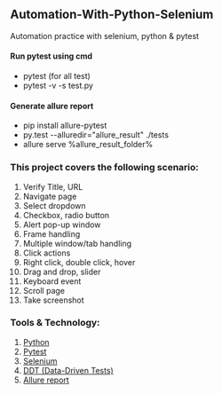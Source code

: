 ## Automation-With-Python-Selenium

Automation practice with selenium, python &amp; pytest

#### Run pytest using cmd

* pytest (for all test)
* pytest -v -s test.py

#### Generate allure report

* pip install allure-pytest
* py.test --alluredir="allure_result" ./tests
* allure serve %allure_result_folder%

### This project covers the following scenario:

1. Verify Title, URL
2. Navigate page
3. Select dropdown
4. Checkbox, radio button
5. Alert pop-up window
6. Frame handling
7. Multiple window/tab handling
8. Click actions
9. Right click, double click, hover
10. Drag and drop, slider
11. Keyboard event
12. Scroll page
13. Take screenshot

### Tools & Technology:

1. [Python](https://www.python.org/)
2. [Pytest](https://pypi.org/project/pytest/)
3. [Selenium](https://selenium-python.readthedocs.io/)
4. [DDT (Data-Driven Tests)](https://ddt.readthedocs.io/en/latest/)
5. [Allure report](https://pypi.org/project/allure-pytest/)

